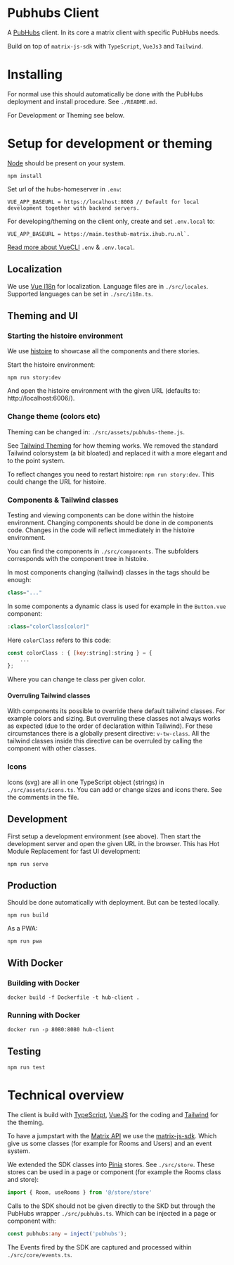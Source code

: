 # Pubhubs Client

A [PubHubs](https://pubhubs.net/) client. In its core a matrix client with specific PubHubs needs.

Build on top of `matrix-js-sdk` with `TypeScript`, `VueJs3` and `Tailwind`.

# Installing

For normal use this should automatically be done with the PubHubs deployment and install procedure. See `./README.md`.

For Development or Theming see below.


# Setup for development or theming

[Node](https://nodejs.org) should be present on your system.

```
npm install
```

Set url of the hubs-homeserver in `.env`:

```
VUE_APP_BASEURL = https://localhost:8008 // Default for local development together with backend servers.
```

For developing/theming on the client only, create and set `.env.local` to:

```
VUE_APP_BASEURL = https://main.testhub-matrix.ihub.ru.nl`.
```

[Read more about VueCLI](https://cli.vuejs.org/guide/mode-and-env.html#environment-variables) `.env` & `.env.local`.

## Localization

We use [Vue I18n](https://vue-i18n.intlify.dev/) for localization. Language files are in `./src/locales`. Supported languages can be set in `./src/i18n.ts`.

## Theming and UI

### Starting the histoire environment

We use [histoire](https://histoire.dev) to showcase all the components and there stories.

Start the histoire environment:

```
npm run story:dev
```

And open the histoire environment with the given URL (defaults to: http://localhost:6006/).

### Change theme (colors etc)

Theming can be changed in: `./src/assets/pubhubs-theme.js`.

See [Tailwind Theming](https://tailwindcss.com/docs/theme) for how theming works. We removed the standard Tailwind colorsystem (a bit bloated) and replaced it with a more elegant and to the point system.

To reflect changes you need to restart histoire: `npm run story:dev`. This could change the URL for histoire.


### Components & Tailwind classes

Testing and viewing components can be done within the histoire environment. Changing components should be done in de components code. Changes in the code will reflect immediately in the histoire environment.

You can find the components in `./src/components`. The subfolders corresponds with the component tree in histoire.

In most components changing (tailwind) classes in the tags should be enough:

```js
class="..."
```

In some components a dynamic class is used for example in the `Button.vue` component:

```js
:class="colorClass[color]"
```

Here `colorClass` refers to this code:

```js
const colorClass : { [key:string]:string } = {
    ...
};
```

Where you can change te class per given color.

#### Overruling Tailwind classes

With components its possible to override there default tailwind classes. For example colors and sizing. But overruling these classes not always works as expected (due to the order of declaration within Tailwind). For these circumstances there is a globally present directive: `v-tw-class`.
All the tailwind classes inside this directive can be overruled by calling the component with other classes.

### Icons

Icons (svg) are all in one TypeScript object (strings) in `./src/assets/icons.ts`. You can add or change sizes and icons there. See the comments in the file.


## Development

First setup a development environment (see above). Then start the development server and open the given URL in the browser. This has Hot Module Replacement for fast UI development:

```
npm run serve
```

## Production

Should be done automatically with deployment. But can be tested locally.

```
npm run build
```

As a PWA:

```
npm run pwa
```

## With Docker

### Building with Docker

```
docker build -f Dockerfile -t hub-client .
```

### Running with Docker

```
docker run -p 8080:8080 hub-client
```


## Testing

```
npm run test
```

# Technical overview

The client is build with [TypeScript](https://www.typescriptlang.org/), [VueJS](https://vuejs.org/) for the coding and [Tailwind](https://tailwindcss.com/) for the theming.

To have a jumpstart with the [Matrix API](https://spec.matrix.org/latest/) we use the [matrix-js-sdk](https://github.com/matrix-org/matrix-js-sdk). Which give us some classes (for example for Rooms and Users) and an event system.

We extended the SDK classes into [Pinia](https://pinia.vuejs.org/) stores. See `./src/store`. These stores can be used in a page or component (for example the Rooms class and store):

```ts
import { Room, useRooms } from '@/store/store'
```

Calls to the SDK should not be given directly to the SKD but through the PubHubs wrapper `./src/pubhubs.ts`. Which can be injected in a page or component with:

```ts
const pubhubs:any = inject('pubhubs');
```

The Events fired by the SDK are captured and processed within `./src/core/events.ts`.
